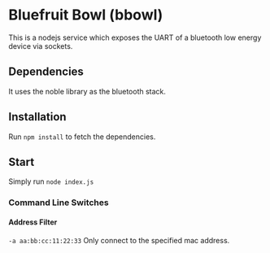 # Bluefruit Bowl (bbowl)

This is a nodejs service which exposes the UART of a bluetooth low energy device via sockets.

## Dependencies
It uses the noble library as the bluetooth stack.

## Installation
Run ```npm install``` to fetch the dependencies.

## Start

Simply run ```node index.js```

### Command Line Switches

#### Address Filter

```-a aa:bb:cc:11:22:33```
Only connect to the specified mac address.
